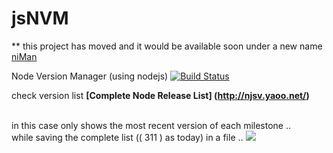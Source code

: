 # jsNVM

** this project has moved and it would be available soon under a new name [niMan](https://github.com/cloned2k16/niMan)

Node Version Manager (using nodejs) 
[![Build Status](https://travis-ci.org/cloned2k16/jsNVM.svg?branch=master)](https://travis-ci.org/cloned2k16/jsNVM)

check version list <b>[Complete Node Release List] (http://njsv.yaoo.net/)</b>


<br>in this case only shows the most recent version of each milestone ..
<br>while saving the complete list (( 311 ) as today) in a file ..
<image src=./recorded.gif>

